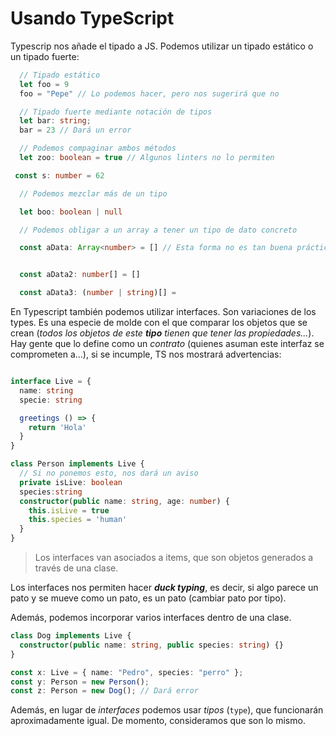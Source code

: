 # Usando TypeScript

Typescrip nos añade el tipado a JS. Podemos utilizar un tipado estático o un tipado fuerte:

```typescript
  // Tipado estático
  let foo = 9
  foo = "Pepe" // Lo podemos hacer, pero nos sugerirá que no

  // Tipado fuerte mediante notación de tipos
  let bar: string;
  bar = 23 // Dará un error

  // Podemos compaginar ambos métodos
  let zoo: boolean = true // Algunos linters no lo permiten

 const s: number = 62

  // Podemos mezclar más de un tipo

  let boo: boolean | null

  // Podemos obligar a un array a tener un tipo de dato concreto

  const aData: Array<number> = [] // Esta forma no es tan buena práctica y algunos linters no la cogen.


  const aData2: number[] = []

  const aData3: (number | string)[] =
```

<!-- Vamos a convertir un archivo de JS a un archivo de TS:

**Archivo JS**

```javascript
class Person {
  // Se pueden declarar aquí las propiedades
  name;
  age;
  #isLive; // La almohadilla indica que la propiedad es privada
  constructor(name, age) {
    this.name = name;
    this.age = age;
    this.#isLive = true;
  }

  // Al usarlo dentro de "class", automáticamente crea la función en el objeto prototipo de la función Person

  greetings() {
    console.log(`Hola, soy ${this.name}`);
  }
}
```


```typescript

class Person {
    name;
  age;
  private isLive;
  constructor(public name: string, age: number) {
    this.name = name;
    this.age = age;
    this.#isLive = true;
  }

  // Al usarlo dentro de "class", automáticamente crea la función en el objeto prototipo de la función Person

  greetings() {
    console.log(`Hola, soy ${this.name}`);
  }
}

class Student extends PersonClass {


  constructor (name:string, age:number, course: string){
    super
  }
} -->

En Typescript también podemos utilizar interfaces. Son variaciones de los types. Es una especie de molde con el que comparar los objetos que se crean (_todos los objetos de este **tipo** tienen que tener las propiedades..._). Hay gente que lo define como un _contrato_ (quienes asuman este interfaz se comprometen a...), si se incumple, TS nos mostrará advertencias:

```typescript

interface Live = {
  name: string
  specie: string

  greetings () => {
    return 'Hola'
  }
}

class Person implements Live {
  // Si no ponemos esto, nos dará un aviso
  private isLive: boolean
  species:string
  constructor(public name: string, age: number) {
    this.isLive = true
    this.species = 'human'
  }
}
```

> Los interfaces van asociados a items, que son objetos generados a través de una clase.

Los interfaces nos permiten hacer **_duck typing_**, es decir, si algo parece un pato y se mueve como un pato, es un pato (cambiar pato por tipo).

Además, podemos incorporar varios interfaces dentro de una clase.

```typescript
class Dog implements Live {
  constructor(public name: string, public species: string) {}
}

const x: Live = { name: "Pedro", species: "perro" };
const y: Person = new Person();
const z: Person = new Dog(); // Dará error
```

Además, en lugar de _interfaces_ podemos usar _tipos_ (`type`), que funcionarán aproximadamente igual. De momento, consideramos que son lo mismo.
